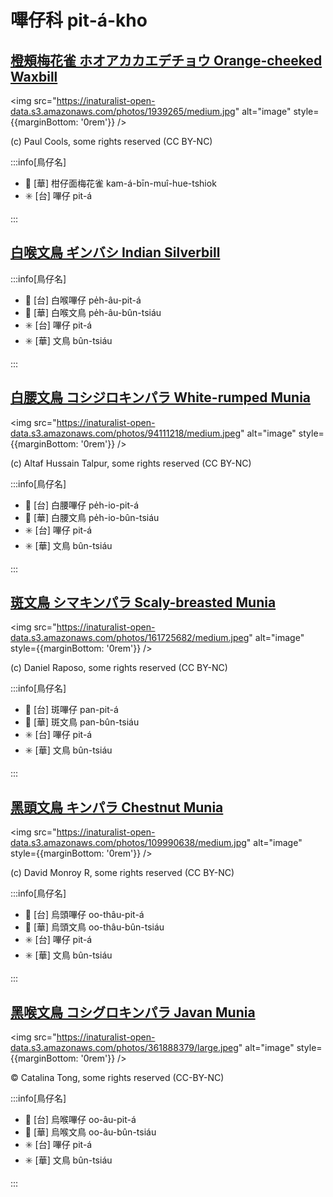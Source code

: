 # 嗶仔科 pit-á-kho

## [橙頰梅花雀 ホオアカカエデチョウ Orange-cheeked Waxbill](https://ebird.org/species/orcwax)

<img src="https://inaturalist-open-data.s3.amazonaws.com/photos/1939265/medium.jpg" alt="image" style={{marginBottom: '0rem'}} />

<p className="image-caption">
(c) Paul Cools, some rights reserved (CC BY-NC)
</p>

:::info[鳥仔名]

- 🎯 [華] 柑仔面梅花雀 kam-á-bīn-muî-hue-tshiok
- ✳️ [台] 嗶仔 pit-á

:::

## [白喉文鳥 ギンバシ Indian Silverbill](https://ebird.org/species/indsil)

:::info[鳥仔名]

- 🎯 [台] 白喉嗶仔 pe̍h-âu-pit-á
- 🎯 [華] 白喉文鳥 pe̍h-âu-bûn-tsiáu
- ✳️ [台] 嗶仔 pit-á
- ✳️ [華] 文鳥 bûn-tsiáu

:::

## [白腰文鳥 コシジロキンパラ White-rumped Munia](https://ebird.org/species/whrmun)

<img src="https://inaturalist-open-data.s3.amazonaws.com/photos/94111218/medium.jpeg" alt="image" style={{marginBottom: '0rem'}} />

<p className="image-caption">
(c) Altaf Hussain Talpur, some rights reserved (CC BY-NC)
</p>

:::info[鳥仔名]

- 🎯 [台] 白腰嗶仔 pe̍h-io-pit-á
- 🎯 [華] 白腰文鳥 pe̍h-io-bûn-tsiáu
- ✳️ [台] 嗶仔 pit-á
- ✳️ [華] 文鳥 bûn-tsiáu

:::

## [斑文鳥 シマキンパラ Scaly-breasted Munia](https://ebird.org/species/nutman)

<img src="https://inaturalist-open-data.s3.amazonaws.com/photos/161725682/medium.jpeg" alt="image" style={{marginBottom: '0rem'}} />

<p className="image-caption">
(c) Daniel Raposo, some rights reserved (CC BY-NC)
</p>

:::info[鳥仔名]

- 🎯 [台] 斑嗶仔 pan-pit-á
- 🎯 [華] 斑文鳥 pan-bûn-tsiáu
- ✳️ [台] 嗶仔 pit-á
- ✳️ [華] 文鳥 bûn-tsiáu

:::

## [黑頭文鳥 キンパラ Chestnut Munia](https://ebird.org/species/chemun)

<img src="https://inaturalist-open-data.s3.amazonaws.com/photos/109990638/medium.jpg" alt="image" style={{marginBottom: '0rem'}} />

<p className="image-caption">
(c) David Monroy R, some rights reserved (CC BY-NC)
</p>

:::info[鳥仔名]

- 🎯 [台] 烏頭嗶仔 oo-thâu-pit-á
- 🎯 [華] 烏頭文鳥 oo-thâu-bûn-tsiáu
- ✳️ [台] 嗶仔 pit-á
- ✳️ [華] 文鳥 bûn-tsiáu

:::

## [黑喉文鳥 コシグロキンパラ Javan Munia](https://ebird.org/species/javmun1)

<img src="https://inaturalist-open-data.s3.amazonaws.com/photos/361888379/large.jpeg" alt="image" style={{marginBottom: '0rem'}} />

<p className="image-caption">
© Catalina Tong, some rights reserved (CC-BY-NC)
</p>

:::info[鳥仔名]

- 🎯 [台] 烏喉嗶仔 oo-âu-pit-á
- 🎯 [華] 烏喉文鳥 oo-âu-bûn-tsiáu
- ✳️ [台] 嗶仔 pit-á
- ✳️ [華] 文鳥 bûn-tsiáu

:::
